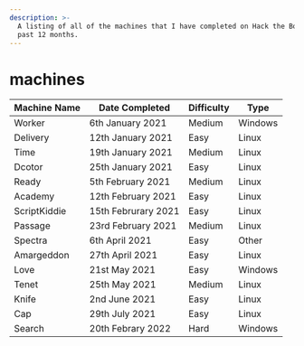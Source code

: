 ```yaml
---
description: >-
  A listing of all of the machines that I have completed on Hack the Box in the
  past 12 months.
---
```


# machines



| Machine Name | Date Completed      | Difficulty | Type    |
| ------------ | ------------------- | ---------- | ------- |
| Worker       | 6th January 2021    | Medium     | Windows |
| Delivery     | 12th January 2021   | Easy       | Linux   |
| Time         | 19th January 2021   | Medium     | Linux   |
| Dcotor       | 25th January 2021   | Easy       | Linux   |
| Ready        | 5th February 2021   | Medium     | Linux   |
| Academy      | 12th February 2021  | Easy       | Linux   |
| ScriptKiddie | 15th Februrary 2021 | Easy       | Linux   |
| Passage      | 23rd February 2021  | Medium     | Linux   |
| Spectra      | 6th April 2021      | Easy       | Other   |
| Amargeddon   | 27th April 2021     | Easy       | Linux   |
| Love         | 21st May 2021       | Easy       | Windows |
| Tenet        | 25th May 2021       | Medium     | Linux   |
| Knife        | 2nd June 2021       | Easy       | Linux   |
| Cap          | 29th July 2021      | Easy       | Linux   |
| Search       | 20th Febrary 2022   | Hard       | Windows |
